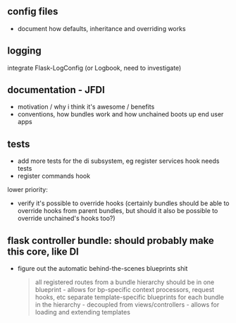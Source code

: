 config files
------------

* document how defaults, inheritance and overriding works


logging
-------
integrate Flask-LogConfig (or Logbook, need to investigate)


documentation - JFDI
-------------

* motivation / why i think it's awesome / benefits
* conventions, how bundles work and how unchained boots up end user apps


tests
-----

* add more tests for the di subsystem, eg register services hook needs tests
* register commands hook

lower priority:
- verify it's possible to override hooks (certainly bundles should be able to override hooks from parent bundles, but should it also be possible to override unchained's hooks too?)


flask controller bundle: should probably make this core, like DI
----------------------------------------------------------------
- figure out the automatic behind-the-scenes blueprints shit
    > all registered routes from a bundle hierarchy should be in one blueprint
        - allows for bp-specific context processors, request hooks, etc
    > separate template-specific blueprints for each bundle in the hierarchy
        - decoupled from views/controllers
        - allows for loading and extending templates
